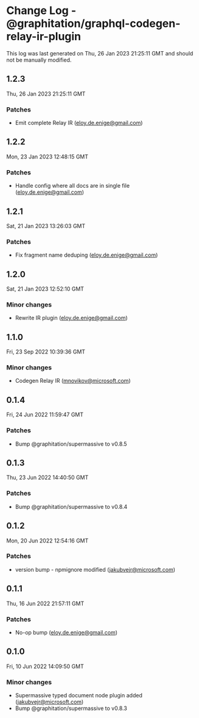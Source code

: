 # Change Log - @graphitation/graphql-codegen-relay-ir-plugin

This log was last generated on Thu, 26 Jan 2023 21:25:11 GMT and should not be manually modified.

<!-- Start content -->

## 1.2.3

Thu, 26 Jan 2023 21:25:11 GMT

### Patches

- Emit complete Relay IR (eloy.de.enige@gmail.com)

## 1.2.2

Mon, 23 Jan 2023 12:48:15 GMT

### Patches

- Handle config where all docs are in single file (eloy.de.enige@gmail.com)

## 1.2.1

Sat, 21 Jan 2023 13:26:03 GMT

### Patches

- Fix fragment name deduping (eloy.de.enige@gmail.com)

## 1.2.0

Sat, 21 Jan 2023 12:52:10 GMT

### Minor changes

- Rewrite IR plugin (eloy.de.enige@gmail.com)

## 1.1.0

Fri, 23 Sep 2022 10:39:36 GMT

### Minor changes

- Codegen Relay IR (mnovikov@microsoft.com)

## 0.1.4

Fri, 24 Jun 2022 11:59:47 GMT

### Patches

- Bump @graphitation/supermassive to v0.8.5

## 0.1.3

Thu, 23 Jun 2022 14:40:50 GMT

### Patches

- Bump @graphitation/supermassive to v0.8.4

## 0.1.2

Mon, 20 Jun 2022 12:54:16 GMT

### Patches

- version bump - npmignore modified (jakubvejr@microsoft.com)

## 0.1.1

Thu, 16 Jun 2022 21:57:11 GMT

### Patches

- No-op bump (eloy.de.enige@gmail.com)

## 0.1.0

Fri, 10 Jun 2022 14:09:50 GMT

### Minor changes

- Supermassive typed document node plugin added (jakubvejr@microsoft.com)
- Bump @graphitation/supermassive to v0.8.3
